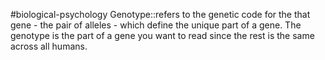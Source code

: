 #biological-psychology 
Genotype::refers to the genetic code for the that gene - the pair of alleles - which define the unique part of a gene. The genotype is the part of a gene you want to read since the rest is the same across all humans.